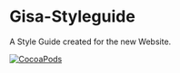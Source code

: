 # Gisa-Styleguide
A Style Guide created for the new Website.


[![CocoaPods](https://img.shields.io/cocoapods/metrics/doc-percent/AFNetworking.svg)]()
